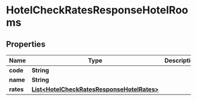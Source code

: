 # HotelCheckRatesResponseHotelRooms

## Properties
Name | Type | Description | Notes
------------ | ------------- | ------------- | -------------
**code** | **String** |  |  [optional]
**name** | **String** |  |  [optional]
**rates** | [**List&lt;HotelCheckRatesResponseHotelRates&gt;**](HotelCheckRatesResponseHotelRates.md) |  |  [optional]
